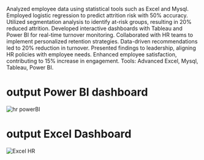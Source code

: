 Analyzed employee data using statistical tools such as Excel and Mysql.
Employed logistic regression to predict attrition risk with 50% accuracy.
Utilized segmentation analysis to identify at-risk groups, resulting in 20% reduced attrition.
Developed interactive dashboards with Tableau and Power BI
for real-time turnover monitoring.
Collaborated with HR teams to implement personalized retention strategies.
Data-driven recommendations led to 20% reduction in turnover.
Presented findings to leadership, aligning HR policies with employee needs.
Enhanced employee satisfaction, contributing to 15% increase in engagement.
Tools: Advanced Excel, Mysql, Tableau, Power BI.
# output Power BI dashboard
![hr powerBI](https://github.com/monikahadge/hrproject1/assets/136575778/b93ba661-b813-410b-915e-d16a7cf024d3)
# output Excel Dashboard

![Excel HR](https://github.com/monikahadge/hrproject1/assets/136575778/1f18409c-9676-43ca-acfd-b75dd9ee3299)
